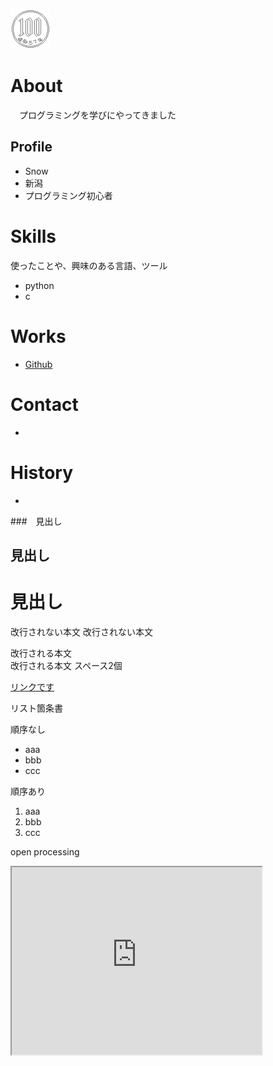![プロフィール画像](100yen.png)

# About
　プログラミングを学びにやってきました

## Profile
- Snow
- 新潟
- プログラミング初心者

# Skills
使ったことや、興味のある言語、ツール
- python
- c

# Works
- [Github](http://Snowgh.github.io)

# Contact
-

# History
- 

###　見出し
## 見出し
# 見出し

改行されない本文
改行されない本文

改行される本文  
改行される本文 スペース2個

[リンクです](www.google.com)

リスト箇条書

順序なし
- aaa
- bbb
- ccc

順序あり
1. aaa
2. bbb
3. ccc

open processing
<iframe src="https://www.openprocessing.org/sketch/825188/embed/" width="400" height="300"></iframe>
